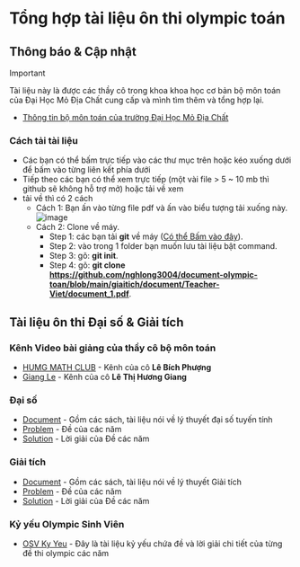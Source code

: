 # Tổng hợp tài liệu ôn thi olympic toán

## Thông báo & Cập nhật

> [!IMPORTANT]  
> Tài liệu này là được các thầy cô trong khoa khoa học cơ bản bộ môn toán của Đại Học Mỏ Địa Chất cung cấp và mình tìm thêm và tổng hợp lại.

- [Thông tin bộ môn toán của trường Đại Học Mỏ Địa Chất](https://humg.edu.vn/gioi-thieu/co-cau-to-chuc/cac-khoa/Pages/khoa-khoa-hoc-co-ban.aspx?CateID=118)

### Cách tải tài liệu
- Các bạn có thể bấm trực tiếp vào các thư mục trên hoặc kéo xuống dưới để bấm vào từng liên kết phía dưới
- Tiếp theo các bạn có thể xem trực tiếp (một vài file > 5 ~ 10 mb thì github sẽ không hỗ trợ mở) hoặc tải về xem
- tải về thì có 2 cách
	+ Cách 1: Bạn ấn vào từng file pdf và ấn vào biểu tượng tải xuống này. ![image](https://github.com/user-attachments/assets/e3f384ed-013a-4e56-bb2b-3f62084341f6)
	+ Cách 2: Clone về máy.
		+ Step 1: các bạn tải **git** về máy ([Có thể Bấm vào đây](https://git-scm.com/downloads)).
		+ Step 2: vào trong 1 folder bạn muốn lưu tài liệu bật command.
		+ Step 3: gõ: **git init**.
		+ Step 4: gõ:  **git clone** **https://github.com/nghlong3004/document-olympic-toan/blob/main/giaitich/document/Teacher-Viet/document_1.pdf**.

## Tài liệu ôn thi Đại số & Giải tích 

### Kênh Video bài giảng của thầy cô bộ môn toán
- [HUMG MATH CLUB](https://www.youtube.com/@PHUONGLEBICH-fb1yr) - Kênh của cô **Lê Bích Phượng**
- [Giang Le](https://www.youtube.com/@GiangLe-zk3sf) - Kênh của cô **Lê Thị Hương Giang**

### Đại số
- [Document](https://github.com/nghlong3004/document-olympic-toan/tree/main/daiso/document) - Gồm các sách, tài liệu nói về lý thuyết đại số tuyến tính
- [Problem](https://github.com/nghlong3004/document-olympic-toan/tree/main/daiso/problem) - Đề của các năm
- [Solution](https://github.com/nghlong3004/document-olympic-toan/tree/main/daiso/solution) - Lời giải của Đề các năm

### Giải tích
- [Document](https://github.com/nghlong3004/document-olympic-toan/tree/main/giaitich/document) - Gồm các sách, tài liệu nói về lý thuyết Giải tích
- [Problem](https://github.com/nghlong3004/document-olympic-toan/tree/main/giaitich/problem) - Đề của các năm
- [Solution](https://github.com/nghlong3004/document-olympic-toan/tree/main/giaitich/solution) - Lời giải của Đề các năm

### Kỷ yếu Olympic Sinh Viên
- [OSV Ky Yeu](https://github.com/nghlong3004/document-olympic-toan/tree/main/osv_ky_yeu) - Đây là tài liệu kỷ yếu chứa đề và lời giải chi tiết của từng đề thi olympic các năm
